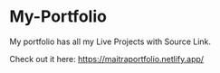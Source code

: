 # My-Portfolio
My portfolio has all my Live Projects with Source Link.

Check out it here: https://maitraportfolio.netlify.app/
